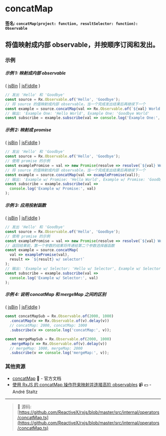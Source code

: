 # concatMap

#### 签名: `concatMap(project: function, resultSelector: function): Observable`

## 将值映射成内部 observable，并按顺序订阅和发出。

### 示例

##### 示例 1: 映射成内部 observable

( [jsBin](http://jsbin.com/powivemaxu/1/edit?js,console) |
[jsFiddle](https://jsfiddle.net/btroncone/y3yx666r/) )

```js
// 发出 'Hello' 和 'Goodbye'
const source = Rx.Observable.of('Hello', 'Goodbye');
// 将 source 的值映射成内部 observable，当一个完成发出结果后再继续下一个
const example = source.concatMap(val => Rx.Observable.of(`${val} World!`));
// 输出: 'Example One: 'Hello World', Example One: 'Goodbye World'
const subscribe = example.subscribe(val => console.log('Example One:', val));
```

##### 示例 2: 映射成 promise

( [jsBin](http://jsbin.com/celixodeba/1/edit?js,console) |
[jsFiddle](https://jsfiddle.net/btroncone/Lym33L97//) )

```js
// 发出 'Hello' 和 'Goodbye'
const source = Rx.Observable.of('Hello', 'Goodbye');
// 使用 promise 的示例
const examplePromise = val => new Promise(resolve => resolve(`${val} World!`));
// 将 source 的值映射成内部 observable，当一个完成发出结果后再继续下一个
const example = source.concatMap(val => examplePromise(val));
// 输出: 'Example w/ Promise: 'Hello World', Example w/ Promise: 'Goodbye World'
const subscribe = example.subscribe(val =>
  console.log('Example w/ Promise:', val)
);
```

##### 示例 3: 应用投射函数

( [jsBin](http://jsbin.com/vihacewozo/1/edit?js,console) |
[jsFiddle](https://jsfiddle.net/btroncone/5sr5zzgy/) )

```js
// 发出 'Hello' 和 'Goodbye'
const source = Rx.Observable.of('Hello', 'Goodbye');
// 使用 promise 的示例
const examplePromise = val => new Promise(resolve => resolve(`${val} World!`));
// 返回结果前，第一个参数的结果将传递给第二个参数选择器函数
const example = source.concatMap(
  val => examplePromise(val),
  result => `${result} w/ selector!`
);
// 输出: 'Example w/ Selector: 'Hello w/ Selector', Example w/ Selector: 'Goodbye w/ Selector'
const subscribe = example.subscribe(val =>
  console.log('Example w/ Selector:', val)
);
```

##### 示例 4: 说明 concatMap 和 mergeMap 之间的区别

( [jsBin](http://jsbin.com/kiwuvamafo/edit?js,console) |
[jsFiddle](https://jsfiddle.net/btroncone/3xd74d89/) )

```js
const concatMapSub = Rx.Observable.of(2000, 1000)
  .concatMap(v => Rx.Observable.of(v).delay(v))
  // concatMap: 2000, concatMap: 1000
  .subscribe(v => console.log('concatMap:', v));

const mergeMapSub = Rx.Observable.of(2000, 1000)
  .mergeMap(v => Rx.Observable.of(v).delay(v))
  // mergeMap: 1000, mergeMap: 2000
  .subscribe(v => console.log('mergeMap:', v));
```


### 其他资源

* [concatMap](http://cn.rx.js.org/class/es6/Observable.js~Observable.html#instance-method-concatMap) :newspaper: - 官方文档
* [使用 RxJS 的 concatMap 操作符来映射并连接高阶 observables](https://egghead.io/lessons/rxjs-use-rxjs-concatmap-to-map-and-concat-high-order-observables?course=use-higher-order-observables-in-rxjs-effectively) :video_camera: :dollar: - André Staltz

---
> :file_folder: 源码:  [https://github.com/ReactiveX/rxjs/blob/master/src/internal/operators/concatMap.ts](https://github.com/ReactiveX/rxjs/blob/master/src/internal/operators/concatMap.ts)
